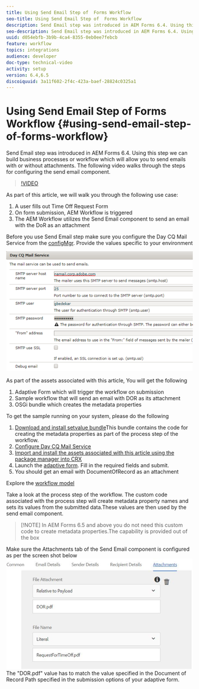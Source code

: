 ```yaml
---
title: Using Send Email Step of  Forms Workflow
seo-title: Using Send Email Step of  Forms Workflow
description: Send Email step was introduced in AEM Forms 6.4. Using this step we can build business processes or workflow which will allow you to send emails with or without attachments. The following video walks through the steps for configuring the send email component
seo-description: Send Email step was introduced in AEM Forms 6.4. Using this step we can build business processes or workflow which will allow you to send emails with or without attachments. The following video walks through the steps for configuring the send email component
uuid: d054ebfb-3b9b-4ca4-8355-0eb0ee7febcb
feature: workflow
topics: integrations
audience: developer
doc-type: technical-video
activity: setup
version: 6.4,6.5
discoiquuid: 3a11f602-2f4c-423a-baef-28824c0325a1
---
```


# Using Send Email Step of  Forms Workflow {#using-send-email-step-of-forms-workflow}

Send Email step was introduced in AEM Forms 6.4. Using this step we can build business processes or workflow which will allow you to send emails with or without attachments. The following video walks through the steps for configuring the send email component.

>[!VIDEO](https://video.tv.adobe.com/v/21499/?quality=9)

As part of this article, we will walk you through the following use case:

1. A user fills out Time Off Request Form
1. On form submission, AEM Workflow is triggered
1. The AEM Workflow utilizes the Send Email component to send an email with the DoR as an attachment

Before you use Send Email step make sure you configure the Day CQ Mail Service from the [configMgr](http://localhost:4502/system/console/configMgr). Provide the values specific to your environment

![Configure Day CQ Mail Service](assets/mailservice.png)

As part of the assets associated with this article, You will get the following

1. Adaptive Form which will trigger the workflow on submission
1. Sample workflow that will send an email with DOR as its attachment
1. OSGi bundle which creates the metadata properties

To get the sample running on your system, please do the following

1. [Download and install setvalue bundle](https://forms.enablementadobe.com/content/DemoServerBundles/SetValueApp.core-1.0-SNAPSHOT.jar)This bundle contains the code for creating the metadata properties as part of the process step of the workflow.
1. [Configure Day CQ Mail Service](https://helpx.adobe.com/experience-manager/6-4/sites/administering/using/notification.html)
1. [Import and install the assets associated with this article using the package manager into CRX](assets/emaildoraemformskt.zip)
1. Launch the [adaptive form](http://localhost:4502/content/dam/formsanddocuments/helpx/timeoffrequestform/jcr:content?wcmmode=disabled). Fill in the required fields and submit.
1. You should get an email with DocumentOfRecord as an attachment

Explore the [workflow model](http://localhost:4502/editor.html/conf/global/settings/workflow/models/emaildor.html)

Take a look at the process step of the workflow. The custom code associated with the process step will create metadata property names and sets its values from the submitted data.These values are then used by the send email component.
>[!NOTE] In AEM Forms 6.5 and above you do not need this custom code to create metadata properties.The capability is provided out of the box

Make sure the Attachments tab of the Send Email component is configured as per the screen shot below
![Send Email Attachment Tab](assets/sendemailcomponentconfigure.jpg)The "DOR.pdf" value has to match the value specified in the Document of Record Path specified in the submission options of your adaptive form.

